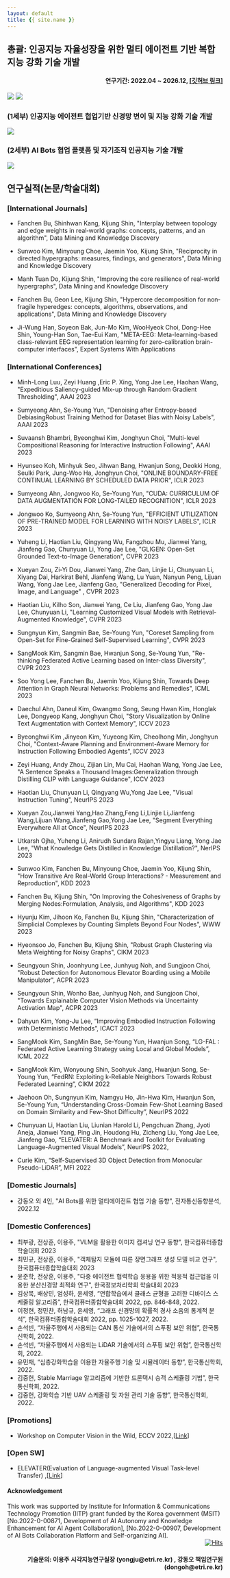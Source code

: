 ```yaml
---
layout: default
title: {{ site.name }}
---
```

<div id="home">
  <h2>총괄: 인공지능 자율성장을 위한 멀티 에이전트 기반 복합지능 강화 기술 개발 </h2>
  <div style="text-align:right">
	  <h4> 연구기간: 2022.04 ~ 2026.12, <a href="https://github.com/etri-clara?tab=repositories" target="_blank"> [깃허브 링크] </a> </h4> 
  </div>
  <img src="clara-motivation.png" />
  <img src="clara-organization.png" />

  <h3>(1세부) 인공지능 에이전트 협업기반 신경망 변이 및 지능 강화 기술 개발 </h3>
  <img src="main-design.png" />

  
  <h3>(2세부) AI Bots 협업 플랫폼 및 자기조직 인공지능 기술 개발 </h3>
  <img src="main-design-2.png" />


  <h2>연구실적(논문/학술대회) </h2>
  <h3>[International Journals] </h3>
  <ul>
    <li> Fanchen Bu, Shinhwan Kang, Kijung Shin, "Interplay between topology and edge weights in real‐world graphs: concepts, patterns, and an algorithm", Data Mining and Knowledge Discovery  </li> 
  </ul> 
  <ul>
    <li> Sunwoo Kim, Minyoung Choe, Jaemin Yoo, Kijung Shin, "Reciprocity in directed hypergraphs: measures, findings, and generators", Data Mining and Knowledge Discovery  </li> 
  </ul> 
  <ul>
    <li> Manh Tuan Do, Kijung Shin, "Improving the core resilience of real‐world hypergraphs", Data Mining and Knowledge Discovery  </li> 
  </ul> 
  <ul>
    <li> Fanchen Bu, Geon Lee, Kijung Shin, "Hypercore decomposition for non‐fragile hyperedges: concepts, algorithms, observations, and applications", Data Mining and Knowledge Discovery  </li> 
  </ul> 
  <ul>
    <li>Ji-Wung Han, Soyeon Bak, Jun-Mo Kim, WooHyeok Choi, Dong-Hee Shin, Young-Han Son, Tae-Eui Kam, "META-EEG: Meta-learning-based class-relevant EEG representation learning for zero-calibration brain-computer interfaces", Expert Systems With Applications  </li> 
  </ul> 
  <h3>[International Conferences] </h3> 
  <ul> 
    <li> Minh-Long Luu, Zeyi Huang ,Eric P. Xing, Yong Jae Lee, Haohan Wang, "Expeditious Saliency-guided Mix-up through Random Gradient Thresholding", AAAI 2023 </li>
  </ul> 
  <ul> 
    <li> Sumyeong Ahn, Se-Young Yun, "Denoising after Entropy-based DebiasingRobust Training Method for Dataset Bias with Noisy Labels", AAAI 2023 </li>
  </ul> 
  <ul> 
    <li> Suvaansh Bhambri, Byeonghwi Kim, Jonghyun Choi, "Multi-level Compositional Reasoning for Interactive Instruction Following", AAAI 2023</li>
  </ul> 
  <ul> 
    <li> Hyunseo Koh, Minhyuk Seo, Jihwan Bang, Hwanjun Song, Deokki Hong, Seulki Park, Jung-Woo Ha, Jonghyun Choi, "ONLINE BOUNDARY-FREE CONTINUAL LEARNING BY SCHEDULED DATA PRIOR", ICLR 2023 </li>
  </ul> 
  <ul> 
    <li> Sumyeong Ahn, Jongwoo Ko, Se-Young Yun, "CUDA: CURRICULUM OF DATA AUGMENTATION FOR LONG-TAILED RECOGNITION", ICLR 2023 </li>
  </ul> 
  <ul> 
    <li> Jongwoo Ko, Sumyeong Ahn, Se-Young Yun, "EFFICIENT UTILIZATION OF PRE-TRAINED MODEL FOR LEARNING WITH NOISY LABELS", ICLR 2023</li>
  </ul> 
  <ul> 
    <li> Yuheng Li, Haotian Liu, Qingyang Wu, Fangzhou Mu, Jianwei Yang, Jianfeng Gao, Chunyuan Li, Yong Jae Lee, "GLIGEN: Open-Set Grounded Text-to-Image Generation", CVPR 2023 </li>
  </ul> 
  <ul> 
    <li> Xueyan Zou, Zi-Yi Dou, Jianwei Yang, Zhe Gan, Linjie Li, Chunyuan Li, Xiyang Dai, Harkirat Behl, Jianfeng Wang, Lu Yuan, Nanyun Peng, Lijuan Wang, Yong Jae Lee, Jianfeng Gao, "Generalized Decoding for Pixel, Image, and Language" , CVPR 2023</li>
  </ul> 
  <ul> 
    <li>Haotian Liu, Kilho Son, Jianwei Yang, Ce Liu, Jianfeng Gao, Yong Jae Lee, Chunyuan Li, "Learning Customized Visual Models with Retrieval-Augmented Knowledge", CVPR 2023</li>
  </ul> 
  <ul> 
    <li> Sungnyun Kim, Sangmin Bae, Se-Young Yun, "Coreset Sampling from Open-Set for Fine-Grained Self-Supervised Learning", CVPR 2023</li>
  </ul> 
  <ul> 
    <li> SangMook Kim, Sangmin Bae, Hwanjun Song, Se-Young Yun, "Re-thinking Federated Active Learning based on Inter-class Diversity", CVPR 2023 </li>
  </ul> 
  <ul> 
    <li> Soo Yong Lee, Fanchen Bu, Jaemin Yoo, Kijung Shin, Towards Deep Attention in Graph Neural Networks: Problems and Remedies", ICML 2023 </li>
  </ul> 
  <ul> 
    <li> Daechul Ahn, Daneul Kim, Gwangmo Song, Seung Hwan Kim, Honglak Lee, Dongyeop Kang, Jonghyun Choi, "Story Visualization by Online Text Augmentation with Context Memory", ICCV 2023</li>
  </ul> 
  <ul> 
    <li> Byeonghwi Kim ,Jinyeon Kim, Yuyeong Kim, Cheolhong Min, Jonghyun Choi, "Context-Aware Planning and Environment-Aware Memory for Instruction Following Embodied Agents", ICCV 2023 </li>
  </ul> 
  <ul> 
    <li>Zeyi Huang, Andy Zhou, Zijian Lin, Mu Cai, Haohan Wang, Yong Jae Lee, "A Sentence Speaks a Thousand Images:Generalization through Distilling CLIP with Language Guidance", ICCV 2023 </li>
  </ul> 
  <ul> 
    <li>Haotian Liu, Chunyuan Li, Qingyang Wu,Yong Jae Lee, "Visual Instruction Tuning", NeurIPS 2023</li>
  </ul> 
  <ul> 
    <li> Xueyan Zou,Jianwei Yang,Hao Zhang,Feng Li,Linjie Li,Jianfeng Wang,Lijuan Wang,Jianfeng Gao,Yong Jae Lee, "Segment Everything Everywhere All at Once", NeurIPS 2023</li>
  </ul> 
  <ul> 
    <li>Utkarsh Ojha, Yuheng Li, Anirudh Sundara Rajan,Yingyu Liang, Yong Jae Lee, "What Knowledge Gets Distilled in Knowledge Distillation?", NerIPS 2023</li>
  </ul> 
  <ul> 
    <li>Sunwoo Kim, Fanchen Bu, Minyoung Choe, Jaemin Yoo, Kijung Shin, "How Transitive Are Real-World Group Interactions? - Measurement and Reproduction", KDD 2023</li>
  </ul> 
  <ul> 
    <li>Fanchen Bu, Kijung Shin, "On Improving the Cohesiveness of Graphs by Merging Nodes:Formulation, Analysis, and Algorithms", KDD 2023</li>
  </ul> 
  <ul> 
    <li>Hyunju Kim, Jihoon Ko, Fanchen Bu, Kijung Shin, "Characterization of Simplicial Complexes by Counting Simplets Beyond Four Nodes", WWW 2023</li>
  </ul> 
  <ul> 
    <li>Hyeonsoo Jo, Fanchen Bu, Kijung Shin, "Robust Graph Clustering via Meta Weighting for Noisy Graphs", CIKM 2023</li>
  </ul> 
  <ul> 
    <li>Seungyoun Shin, Joonhyung Lee, Junhyug Noh, and Sungjoon Choi, "Robust Detection for Autonomous Elevator Boarding using a Mobile Manipulator", ACPR 2023</li>
  </ul> 
  <ul> 
    <li>Seungyoun Shin, Wonho Bae, Junhyug Noh, and Sungjoon Choi, "Towards Explainable Computer Vision Methods via Uncertainty Activation Map", ACPR 2023</li>
  </ul> 
  <ul> 
    <li>Dahyun Kim, Yong-Ju Lee, “Improving Embodied Instruction Following with Deterministic Methods”, ICACT 2023 </li>
  </ul> 
  <ul> 
    <li>SangMook Kim, SangMin Bae, Se-Young Yun, Hwanjun Song, “LG-FAL : Federated Active Learning Strategy using Local and Global Models”, ICML 2022 <!-- [<a href="ICML2022-LG-FAL.pdf">Link</a>] --> </li>
  </ul> 
  <ul> 
    <li>SangMook Kim, Wonyoung Shin, Soohyuk Jang, Hwanjun Song, Se-Young Yun, “FedRN: Exploiting k-Reliable Neighbors Towards Robust Federated Learning”, CIKM 2022 <!--[<a href="CIKM2022_FedRN.pdf">Link</a>] --></li>
  </ul> 
  <ul> 
    <li>Jaehoon Oh, Sungnyun Kim, Namgyu Ho, Jin-Hwa Kim, Hwanjun Son, Se-Young Yun, “Understanding Cross-Domain Few-Shot Learning Based on Domain Similarity and Few-Shot Difficulty”, NeurIPS 2022 <!-- [<a href="NeurIPS_2022_CD_FSL.pdf">Link</a>] --> </li>
  </ul> 
  <ul> 
    <li>Chunyuan Li, Haotian Liu, Liunian Harold Li, Pengchuan Zhang, Jyoti Aneja, Jianwei Yang, Ping Jin, Houdong Hu, Zicheng Liu, Yong Jae Lee, Jianfeng Gao, “ELEVATER: A Benchmark and Toolkit for Evaluating Language-Augmented Visual Models”, NeurIPS 2022, <!-- [<a href="NeurIPS2022.pdf">Link</a>] --></li>
  </ul> 
   <ul> 
    <li>Curie Kim, “Self-Supervised 3D Object Detection from Monocular Pseudo-LiDAR”, MFI 2022 </li>
  </ul> 

  <h3>[Domestic Journals] </h3> 
  <ul>
    <li> 강동오 외 4인, "AI Bots를 위한 멀티에이전트 협업 기술 동향", 전자통신동향분석, 2022.12 </li>
  </ul>
  <h3>[Domestic Conferences] </h3> 
  <ul>
    <li> 최부광, 전상훈, 이용주, "VLM을 활용한 이미지 캡셔닝 연구 동향", 한국컴퓨터종합학술대회 2023</li>
    <li> 최민규, 전상훈, 이용주, "객체탐지 모듈에 따른 장면그래프 생성 모델 비교 연구", 한국컴퓨터종합학술대회 2023</li>
    <li> 윤준학, 전상훈, 이용주, "다중 에이전트 협력학습 응용을 위한 적응적 접근법을 이용한 분산신경망 최적화 연구", 한국정보처리학회 학술대회 2023</li>
    <li>김상묵, 배상민, 엄성하, 윤세영, “연합학습에서 클래스 균형을 고려한 디바이스 스케줄링 알고리즘”, 한국컴퓨터종합학술대회 2022, pp. 846-848, 2022. <!-- [<a href="KCC2022-KAIST-10-287.pdf">Link</a>] --> </li>
    <li>이정현, 정민찬, 허남규, 윤세영, “그래프 신경망의 확률적 경사 소음의 통계적 분석”, 한국컴퓨터종합학술대회 2022, pp. 1025-1027, 2022. <!-- [<a href="KCC2022-KAIST-10-347.pdf">Link</a>] --></li>
    <li>손석빈, “자율주행에서 사용되는 CAN 통신 기술에서의 스푸핑 보안 위협”, 한국통신학회, 2022. <!-- [<a href="KCC2022-KAIST-10-347.pdf">Link</a>] --></li>
    <li>손석빈, “자율주행에서 사용되는 LiDAR 기술에서의 스푸핑 보안 위협”, 한국통신학회, 2022. <!-- [<a href="KCC2022-KAIST-10-347.pdf">Link</a>] --></li>
    <li>유민재, “심층강화학습을 이용한 자율주행 기술 및 시뮬레이터 동향”, 한국통신학회, 2022. <!-- [<a href="KCC2022-KAIST-10-347.pdf">Link</a>] --></li>
    <li>김중헌, Stable Marriage 알고리즘에 기반한 드론택시 승객 스케쥴링 기법”, 한국통신학회, 2022. <!-- [<a href="KCC2022-KAIST-10-347.pdf">Link</a>] --></li>
    <li>김중헌, 강화학습 기반 UAV 스케줄링 및 자원 관리 기술 동향”, 한국통신학회, 2022. <!-- [<a href="KCC2022-KAIST-10-347.pdf">Link</a>] --></li>

  </ul>
  <h3>[Promotions] </h3>
  <ul> 
    <li> Workshop on Computer Vision in the Wild, ECCV 2022,[<a href="https://computer-vision-in-the-wild.github.io/eccv-2022/">Link</a>]</li>
  </ul>
  <h3>[Open SW] </h3>
  <ul> 
    <li> ELEVATER(Evaluation of Language-augmented Visual Task-level Transfer) ,[<a href="https://computer-vision-in-the-wild.github.io/ELEVATER/">Link</a>]</li>
  </ul>
    
<h4>Acknowledgement </h4>
This work was supported by Institute for Information &
Communications Technology Promotion (IITP) grant funded
by the Korea government (MSIT) [No.2022-0-00871, Development of AI Autonomy and Knowledge Enhancement for AI Agent Collaboration], [No.2022-0-00907, Development of AI Bots Collaboration Platform and Self-organizing AI]. <br>

  
 <div style="text-align:right">
   <a href="https://hits.seeyoufarm.com"><img src="https://hits.seeyoufarm.com/api/count/incr/badge.svg?url=https%3A%2F%2Fetri-clara.github.io&amp;count_bg=%2379C83D&amp;title_bg=%23555555&amp;icon=&amp;icon_color=%23E7E7E7&amp;title=hits&amp;edge_flat=false" alt="Hits" /></a></p>
  <h4> 기술문의: 이용주 시각지능연구실장 (yongju@etri.re.kr) , 강동오 책임연구원 (dongoh@etri.re.kr)</h4> 
  </div>


